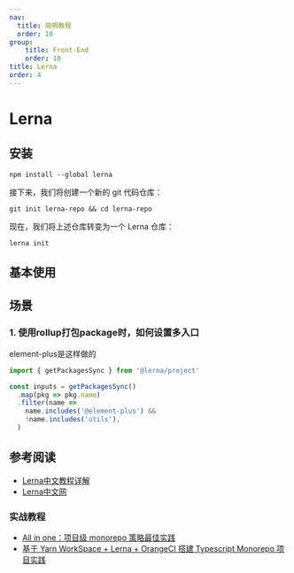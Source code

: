 ```yaml
---
nav:
  title: 简明教程
  order: 10
group:
	title: Front-End
	order: 10
title: Lerna
order: 4
---
```


# Lerna

## 安装

```shell
npm install --global lerna
```

接下来，我们将创建一个新的 git 代码仓库：

```shell
git init lerna-repo && cd lerna-repo
```

现在，我们将上述仓库转变为一个 Lerna 仓库：

```shell
lerna init
```

## 基本使用



## 场景

### 1. 使用rollup打包package时，如何设置多入口

element-plus是这样做的

```js
import { getPackagesSync } from '@lerna/project'

const inputs = getPackagesSync()
  .map(pkg => pkg.name)
  .filter(name =>
    name.includes('@element-plus') &&
    !name.includes('utils'),
  )
```



## 参考阅读

- [Lerna中文教程详解](https://juejin.cn/post/6844903856153821198)
- [Lerna中文网](https://www.lernajs.cn/)

### 实战教程

- [All in one：项目级 monorepo 策略最佳实践](https://juejin.cn/post/6924854598268108807)
- [基于 Yarn WorkSpace + Lerna + OrangeCI 搭建 Typescript Monorepo 项目实践](https://cloud.tencent.com/developer/article/1659352)

